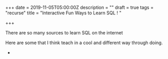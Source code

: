 +++
date = 2019-11-05T05:00:00Z
description = ""
draft = true
tags = "recurse"
title = "Interactive Fun Ways to Learn SQL ! "

+++

There are so many sources to learn SQL on the internet

Here are some that I think teach in a cool and different way through doing. 

* 